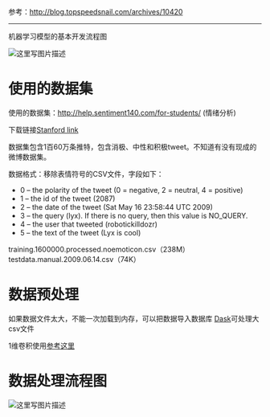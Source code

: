 参考：http://blog.topspeedsnail.com/archives/10420


----------
机器学习模型的基本开发流程图

![这里写图片描述](http://blog.topspeedsnail.com/wp-content/uploads/2016/11/%E5%B1%8F%E5%B9%95%E5%BF%AB%E7%85%A7-2016-11-15-%E4%B8%8B%E5%8D%885.04.33.png)

# 使用的数据集
使用的数据集：http://help.sentiment140.com/for-students/ (情绪分析)

下载链接[Stanford link](http://cs.stanford.edu/people/alecmgo/trainingandtestdata.zip)

数据集包含1百60万条推特，包含消极、中性和积极tweet。不知道有没有现成的微博数据集。

数据格式：移除表情符号的CSV文件，字段如下：

- 0 – the polarity of the tweet (0 = negative, 2 = neutral, 4 = positive)
- 1 – the id of the tweet (2087)
- 2 – the date of the tweet (Sat May 16 23:58:44 UTC 2009)
- 3 – the query (lyx). If there is no query, then this value is NO_QUERY.
- 4 – the user that tweeted (robotickilldozr)
- 5 – the text of the tweet (Lyx is cool)

training.1600000.processed.noemoticon.csv（238M）
testdata.manual.2009.06.14.csv（74K）

# 数据预处理


如果数据文件太大，不能一次加载到内存，可以把数据导入数据库
[Dask](https://github.com/dask/dask)可处理大csv文件

1维卷积使用[参考这里](https://github.com/fengzhongyouxia/TensorExpand/blob/master/TensorExpand/%E9%A1%B9%E7%9B%AE%E7%BB%83%E4%B9%A0/8%E3%80%81tensorflow%E5%AF%B9%E8%AF%84%E8%AE%BA%E8%BF%9B%E8%A1%8C%E5%88%86%E7%B1%BB/main.py)

# 数据处理流程图
![这里写图片描述](http://img.blog.csdn.net/20180117170756883?watermark/2/text/aHR0cDovL2Jsb2cuY3Nkbi5uZXQvd2M3ODE3MDgyNDk=/font/5a6L5L2T/fontsize/400/fill/I0JBQkFCMA==/dissolve/70/gravity/SouthEast)

